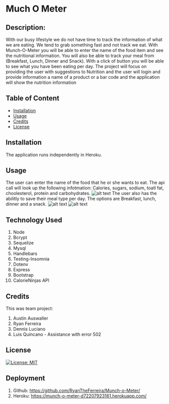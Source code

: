 # Much O Meter

## Description:
With our busy lifestyle we do not have time to track the information of what we are eating. We tend to grab something fast and not track we eat.
With Munch-O-Meter you will be able to enter the name of the food item and see the nutritional information. 
You will also be able to track your meal from (Breakfast, Lunch, Dinner and Snack). With a click of button you will be able to see what you have been eating per day. 
The project will focus on providing the user with suggestions to Nutrition and the user will login and provide information a name of a product or a bar code and the application will show the nutrition information

## Table of Content
- [Installation](#installation)
- [Usage](#usage)
- [Credits](#credits)
- [License](#license)

## Installation
The application runs independently in Heroku. 
## Usage

 The user can enter the name of the food that he or she wants to eat. The api call will look up the following infotmation:
 Calories, sugars, sodium, toatl fat, choolesterol, protein and carbohydrates. 
 ![alt text](./public/image/Name%20searh%20and%20meal.jpg)
 The user also has the abilitly to save their meal type per day. The options are Breakfast, lunch, dinner and a snack. 
 ![alt text](./public/image/Nutrition%20image.jpg)
 ![alt text](./public/image/Meal%20type.jpg)

## Technology Used
1. Node
2. Bcrypt 
3. Sequelize 
4. Mysql 
5. Handlebars 
6. Testing-Insomnia 
7. Dotenv
8. Express
9. Bootstrap
10. CalorieNinjas API

 ## Credits
 This was team project:
 1. Austin Auswaller
 2. Ryan Ferreira
 3. Dennis Luciano
 4. Luis Quincano - Assistance with error 502

 ## License
 
 [![License: MIT](https://img.shields.io/badge/License-MIT-yellow.svg)](https://opensource.org/licenses/MIT)

## Deployment
1. Github: https://github.com/RyanTheFerreira/Munch-o-Meter/
2. Heroku: https://munch-o-meter-d72207923161.herokuapp.com/
